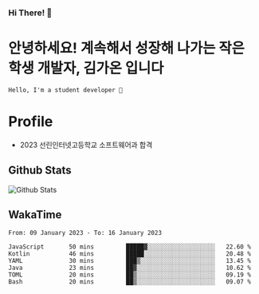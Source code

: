 ### Hi There! 👋

# 안녕하세요! 계속해서 성장해 나가는 작은 학생 개발자, <b>김가온</b> 입니다

```
Hello, I'm a student developer 🌙
```

# Profile

-   2023 선린인터넷고등학교 소프트웨어과 합격

## Github Stats

![Github Stats](https://github-readme-stats.vercel.app/api/top-langs/?username=NY0510&theme=tokyonight&hide_border=true&layout=compact)

## WakaTime

<!--START_SECTION:waka-->

```text
From: 09 January 2023 - To: 16 January 2023

JavaScript       50 mins         █████▓░░░░░░░░░░░░░░░░░░░   22.60 %
Kotlin           46 mins         █████░░░░░░░░░░░░░░░░░░░░   20.48 %
YAML             30 mins         ███▒░░░░░░░░░░░░░░░░░░░░░   13.45 %
Java             23 mins         ██▓░░░░░░░░░░░░░░░░░░░░░░   10.62 %
TOML             20 mins         ██▒░░░░░░░░░░░░░░░░░░░░░░   09.19 %
Bash             20 mins         ██▒░░░░░░░░░░░░░░░░░░░░░░   09.07 %
```

<!--END_SECTION:waka-->

